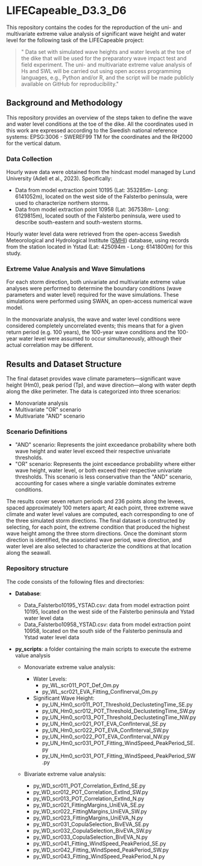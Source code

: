 # LIFECapeable_D3.3_D6
This repository contains the codes for the reproduction of the uni- and multivariate extreme value analysis of significant wave height and water level for the following task of the LIFECapeable project:

> " Data set with simulated wave heights and water levels at the toe of the dike that will be used for the preparatory wave impact test and field experiment. The uni- and multivariate extreme value analysis of Hs and SWL will be carried out using open access programming languages, e.g., Python and/or R, and the script will be made publicly available on GitHub for reproducibility."

## Background and Methodology
This repository provides an overview of the steps taken to define the wave and water level conditions at the toe of the dike. All the coordinates used in this work are expressed according to the Swedish national reference systems: EPSG:3006 - SWEREF99 TM for the coordinates and the RH2000 for the vertical datum.

### Data Collection
Hourly wave data were obtained from the hindcast model managed by Lund University (Adell et al., 2023). Specifically:

- Data from model extraction point 10195 (Lat: 353285m- Long: 6141052m), located on the west side of the Falsterbo peninsula, were used to characterize northern storms.
- Data from model extraction point 10958 (Lat: 367538m- Long: 6129815m), located south of the Falsterbo peninsula, were used to describe south-eastern and south-western storms.
  
Hourly water level data were retrieved from the open-access Swedish Meteorological and Hydrological Institute ([SMHI](https://www.smhi.se/nyhetsarkiv)) database, using records from the station located in Ystad (Lat: 425094m - Long: 6141800m) for this study.

### Extreme Value Analysis and Wave Simulations
For each storm direction, both univariate and multivariate extreme value analyses were performed to determine the boundary conditions (wave parameters and water level) required for the wave simulations. 
These simulations were performed using SWAN, an open-access numerical wave model.

In the monovariate analysis, the wave and water level conditions were considered completely uncorrelated events; this means that for a given return period (e.g. 100 years), the 100-year wave conditions and the 100-year water level were assumed to occur simultaneously, although their actual correlation may be different.

## Results and Dataset Structure
The final dataset provides wave climate parameters—significant wave height (Hm0), peak period (Tp), and wave direction—along with water depth along the dike perimeter. The data is categorized into three scenarios:

- Monovariate analysis 
- Multivariate "OR" scenario
- Multivariate "AND" scenario

### Scenario Definitions
- "AND" scenario: Represents the joint exceedance probability where both wave height and water level exceed their respective univariate thresholds.
- "OR" scenario: Represents the joint exceedance probability where either wave height, water level, or both exceed their respective univariate thresholds. This scenario is less conservative than the "AND" scenario, accounting for cases where a single variable dominates extreme conditions.

The results cover seven return periods and 236 points along the levees, spaced approximately 100 meters apart; At each point, three extreme wave climate and water level values are computed, each corresponding to one of the three simulated storm directions. The final dataset is constructed by selecting, for each point, the extreme condition that produced the highest wave height among the three storm directions. Once the dominant storm direction is identified, the associated wave period, wave direction, and water level are also selected to characterize the conditions at that location along the seawall.

### Repository structure
The code consists of the following files and directories:
- **Database**: 
  - Data_Falsterbo10195_YSTAD.csv: data from model extraction point 10195, located on the west side of the Falsterbo peninsula and Ystad water level data 
  - Data_Falsterbo10958_YSTAD.csv: data from model extraction point 10958, located on the south side of the Falsterbo peninsula and Ystad water level data 
    
- **py_scripts**: a folder containing the main scripts to execute the extreme value analysis
  - Monovariate extreme value analysis:
    - Water Levels:
      - py_WL_scr011_POT_Def_Om.py
      - py_WL_scr021_EVA_Fitting_ConfInerval_Om.py             
    - Significant Wave Height:
      - py_UN_Hm0_scr011_POT_Threshold_DeclustetingTime_SE.py
      - py_UN_Hm0_scr012_POT_Threshold_DeclustetingTime_SW.py
      - py_UN_Hm0_scr013_POT_Threshold_DeclustetingTime_NW.py
      - py_UN_Hm0_scr021_POT_EVA_ConfInterval_SE.py
      - py_UN_Hm0_scr022_POT_EVA_ConfInterval_SW.py
      - py_UN_Hm0_scr022_POT_EVA_ConfInterval_NW.py
      - py_UN_Hm0_scr031_POT_Fitting_WindSpeed_PeakPeriod_SE.py
      - py_UN_Hm0_scr031_POT_Fitting_WindSpeed_PeakPeriod_SW.py

  - Bivariate extreme value analysis: 
    - py_WD_scr011_POT_Correlation_ExtInd_SE.py               
    - py_WD_scr012_POT_Correlation_ExtInd_SW.py               
    - py_WD_scr013_POT_Correlation_ExtInd_N.py                
    - py_WD_scr021_FittingMargins_UniEVA_SE.py                
    - py_WD_scr022_FittingMargins_UniEVA_SW.py                
    - py_WD_scr023_FittingMargins_UniEVA_N.py                 
    - py_WD_scr031_CopulaSelection_BivEVA_SE.py               
    - py_WD_scr032_CopulaSelection_BivEVA_SW.py               
    - py_WD_scr033_CopulaSelection_BivEVA_N.py                
    - py_WD_scr041_Fitting_WindSpeed_PeakPeriod_SE.py         
    - py_WD_scr042_Fitting_WindSpeed_PeakPeriod_SW.py         
    - py_WD_scr043_Fitting_WindSpeed_PeakPeriod_N.py  
